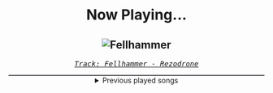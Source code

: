 <div align="center"> 
<h1>Now Playing...</h1>

![Fellhammer](https://i.scdn.co/image/ab67616d00001e02d9119ec9740553f11ea0f2bf)
--
_<samp><a href="https://open.spotify.com/track/1oiuvPeyT1ofaGYVsgXWFD">Track: Fellhammer - Rezodrone</a></samp>_

<div style="border: 1px #4B5054 solid"></div>
<details>
  <summary>
    Previous played songs
  </summary>
  <table>
    <thead>
      <tr>
        <th>
          Artist
        </th>
        <th>
          Song
        </th>
        <th>
          Link
        </th>
      </tr>
    </thead>
    <tbody>
      <tr><td>Rezodrone</td><td>Fellhammer</td><td><a href="https://open.spotify.com/track/1oiuvPeyT1ofaGYVsgXWFD">https://open.spotify.com/track/1oiuvPeyT1ofaGYVsgXWFD</a></td></tr><tr><td>Rezodrone</td><td>Gods Of Metal: Ragnarock Overture</td><td><a href="https://open.spotify.com/track/7b33eXEHWAhBETAjztjsb9">https://open.spotify.com/track/7b33eXEHWAhBETAjztjsb9</a></td></tr><tr><td>Rezodrone</td><td>Fellhammer</td><td><a href="https://open.spotify.com/track/1oiuvPeyT1ofaGYVsgXWFD">https://open.spotify.com/track/1oiuvPeyT1ofaGYVsgXWFD</a></td></tr><tr><td>Ludacris</td><td>Finish</td><td><a href="https://open.spotify.com/track/75QR7qN7XFU6EYosOKqbbe">https://open.spotify.com/track/75QR7qN7XFU6EYosOKqbbe</a></td></tr><tr><td>花冷え。</td><td>かるガルEveryday!!</td><td><a href="https://open.spotify.com/track/1EQP2YR8wYmdPV8xGQPT0e">https://open.spotify.com/track/1EQP2YR8wYmdPV8xGQPT0e</a></td></tr><tr><td>Ludacris</td><td>Act A Fool</td><td><a href="https://open.spotify.com/track/28mv40MzspRZn0PBcO2itT">https://open.spotify.com/track/28mv40MzspRZn0PBcO2itT</a></td></tr><tr><td>Brian Tyler</td><td>Mustang Nismo</td><td><a href="https://open.spotify.com/track/1KFg8BWCMwBRmDbEUdorty">https://open.spotify.com/track/1KFg8BWCMwBRmDbEUdorty</a></td></tr><tr><td>Don Omar</td><td>Conteo</td><td><a href="https://open.spotify.com/track/1hAdFL0nX23YcYxjJ02yxs">https://open.spotify.com/track/1hAdFL0nX23YcYxjJ02yxs</a></td></tr><tr><td>Teriyaki Boyz</td><td>Tokyo Drift (Fast & Furious) - From "The Fast And The Furious: Tokyo Drift" Soundtrack</td><td><a href="https://open.spotify.com/track/0upFohXrGxIIAjyaJmCkMU">https://open.spotify.com/track/0upFohXrGxIIAjyaJmCkMU</a></td></tr><tr><td>Spiderbait</td><td>Black Betty - Single Edit</td><td><a href="https://open.spotify.com/track/7uSsHbBFFAnkRQR1rDwP3L">https://open.spotify.com/track/7uSsHbBFFAnkRQR1rDwP3L</a></td></tr><tr><td>Don Omar</td><td>Bandoleros</td><td><a href="https://open.spotify.com/track/2pr7niU3YfbVMQZxzsXubr">https://open.spotify.com/track/2pr7niU3YfbVMQZxzsXubr</a></td></tr><tr><td>David Banner</td><td>Like A Pimp</td><td><a href="https://open.spotify.com/track/0DW5anNzTO7h0OlKqFsVQ6">https://open.spotify.com/track/0DW5anNzTO7h0OlKqFsVQ6</a></td></tr><tr><td>Black Eyed Peas</td><td>Pump It</td><td><a href="https://open.spotify.com/track/2ygMBIctKIAfbEBcT9065L">https://open.spotify.com/track/2ygMBIctKIAfbEBcT9065L</a></td></tr><tr><td>Chamillionaire</td><td>Ridin'</td><td><a href="https://open.spotify.com/track/3kZoay4ANo86ehb6s4RwS9">https://open.spotify.com/track/3kZoay4ANo86ehb6s4RwS9</a></td></tr><tr><td>Ludacris</td><td>Act A Fool</td><td><a href="https://open.spotify.com/track/28mv40MzspRZn0PBcO2itT">https://open.spotify.com/track/28mv40MzspRZn0PBcO2itT</a></td></tr><tr><td>Brian Tyler</td><td>Mustang Nismo</td><td><a href="https://open.spotify.com/track/1KFg8BWCMwBRmDbEUdorty">https://open.spotify.com/track/1KFg8BWCMwBRmDbEUdorty</a></td></tr><tr><td>Don Omar</td><td>Conteo</td><td><a href="https://open.spotify.com/track/1hAdFL0nX23YcYxjJ02yxs">https://open.spotify.com/track/1hAdFL0nX23YcYxjJ02yxs</a></td></tr><tr><td>Brian Tyler</td><td>Mustang Nismo</td><td><a href="https://open.spotify.com/track/1KFg8BWCMwBRmDbEUdorty">https://open.spotify.com/track/1KFg8BWCMwBRmDbEUdorty</a></td></tr><tr><td>Don Omar</td><td>Conteo</td><td><a href="https://open.spotify.com/track/1hAdFL0nX23YcYxjJ02yxs">https://open.spotify.com/track/1hAdFL0nX23YcYxjJ02yxs</a></td></tr><tr><td>Teriyaki Boyz</td><td>Tokyo Drift (Fast & Furious) - From "The Fast And The Furious: Tokyo Drift" Soundtrack</td><td><a href="https://open.spotify.com/track/0upFohXrGxIIAjyaJmCkMU">https://open.spotify.com/track/0upFohXrGxIIAjyaJmCkMU</a></td></tr>
    </tbody>
  </table>
</details>

</div>
